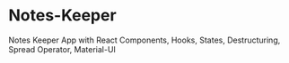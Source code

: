 # Notes-Keeper

Notes Keeper App with React Components, Hooks, States, Destructuring, Spread Operator, Material-UI

